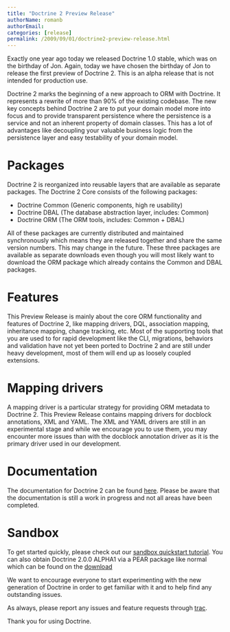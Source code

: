 ```yaml
---
title: "Doctrine 2 Preview Release"
authorName: romanb
authorEmail:
categories: [release]
permalink: /2009/09/01/doctrine2-preview-release.html
---
```

Exactly one year ago today we released Doctrine 1.0 stable, which was on
the birthday of Jon. Again, today we have chosen the birthday of Jon to
release the first preview of Doctrine 2. This is an alpha release that
is not intended for production use.

Doctrine 2 marks the beginning of a new approach to ORM with Doctrine.
It represents a rewrite of more than 90% of the existing codebase. The
new key concepts behind Doctrine 2 are to put your domain model more
into focus and to provide transparent persistence where the persistence
is a service and not an inherent property of domain classes. This has a
lot of advantages like decoupling your valuable business logic from the
persistence layer and easy testability of your domain model.

Packages
========

Doctrine 2 is reorganized into reusable layers that are available as
separate packages. The Doctrine 2 Core consists of the following
packages:

-   Doctrine Common (Generic components, high re usability)
-   Doctrine DBAL (The database abstraction layer, includes: Common)
-   Doctrine ORM (The ORM tools, includes: Common + DBAL)

All of these packages are currently distributed and maintained
synchronously which means they are released together and share the same
version numbers. This may change in the future. These three packages are
available as separate downloads even though you will most likely want to
download the ORM package which already contains the Common and DBAL
packages.

Features
========

This Preview Release is mainly about the core ORM functionality and
features of Doctrine 2, like mapping drivers, DQL, association mapping,
inheritance mapping, change tracking, etc. Most of the supporting tools
that you are used to for rapid development like the CLI, migrations,
behaviors and validation have not yet been ported to Doctrine 2 and are
still under heavy development, most of them will end up as loosely
coupled extensions.

Mapping drivers
===============

A mapping driver is a particular strategy for providing ORM metadata to
Doctrine 2. This Preview Release contains mapping drivers for docblock
annotations, XML and YAML. The XML and YAML drivers are still in an
experimental stage and while we encourage you to use them, you may
encounter more issues than with the docblock annotation driver as it is
the primary driver used in our development.

Documentation
=============

The documentation for Doctrine 2 can be found
[here](http://www.doctrine-project.org/documentation/2_0/en). Please be
aware that the documentation is still a work in progress and not all
areas have been completed.

Sandbox
=======

To get started quickly, please check out our [sandbox quickstart
tutorial](http://www.doctrine-project.org/documentation/manual/2_0/en/introduction#sandbox-quickstart).
You can also obtain Doctrine 2.0.0 ALPHA1 via a PEAR package like normal
which can be found on the
[download](http://www.doctrine-project.org/download)

We want to encourage everyone to start experimenting with the new
generation of Doctrine in order to get familiar with it and to help find
any outstanding issues.

As always, please report any issues and feature requests through
[trac](http://trac.doctrine-project.org).

Thank you for using Doctrine.
